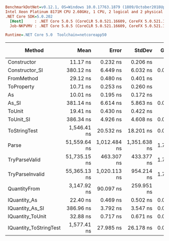 ``` ini

BenchmarkDotNet=v0.12.1, OS=Windows 10.0.17763.1879 (1809/October2018Update/Redstone5)
Intel Xeon Platinum 8171M CPU 2.60GHz, 1 CPU, 2 logical and 2 physical cores
.NET Core SDK=5.0.202
  [Host]     : .NET Core 5.0.5 (CoreCLR 5.0.521.16609, CoreFX 5.0.521.16609), X64 RyuJIT
  Job-NKPVMV : .NET Core 5.0.5 (CoreCLR 5.0.521.16609, CoreFX 5.0.521.16609), X64 RyuJIT

Runtime=.NET Core 5.0  Toolchain=netcoreapp50  

```
|                 Method |         Mean |        Error |       StdDev |  Gen 0 |  Gen 1 | Gen 2 | Allocated |
|----------------------- |-------------:|-------------:|-------------:|-------:|-------:|------:|----------:|
|            Constructor |     11.17 ns |     0.232 ns |     0.206 ns |      - |      - |     - |         - |
|         Constructor_SI |    380.12 ns |     6.449 ns |     6.032 ns | 0.0100 |      - |     - |     192 B |
|             FromMethod |     29.12 ns |     0.480 ns |     0.401 ns |      - |      - |     - |         - |
|             ToProperty |     10.71 ns |     0.253 ns |     0.260 ns |      - |      - |     - |         - |
|                     As |     10.01 ns |     0.195 ns |     0.172 ns |      - |      - |     - |         - |
|                  As_SI |    381.14 ns |     6.614 ns |     5.863 ns | 0.0100 |      - |     - |     192 B |
|                 ToUnit |     19.41 ns |     0.430 ns |     0.422 ns |      - |      - |     - |         - |
|              ToUnit_SI |    386.34 ns |     4.926 ns |     4.608 ns | 0.0100 |      - |     - |     192 B |
|           ToStringTest |  1,546.41 ns |    20.532 ns |    18.201 ns | 0.0496 |      - |     - |     944 B |
|                  Parse | 51,559.64 ns | 1,012.484 ns | 1,351.638 ns | 1.7700 | 0.0610 |     - |   33344 B |
|          TryParseValid | 51,735.15 ns |   463.307 ns |   433.377 ns | 1.7700 | 0.0610 |     - |   33320 B |
|        TryParseInvalid | 55,365.13 ns | 1,020.113 ns |   954.214 ns | 1.7090 | 0.0610 |     - |   32928 B |
|           QuantityFrom |  3,147.92 ns |    90.097 ns |   259.951 ns |      - |      - |     - |      56 B |
|           IQuantity_As |     22.40 ns |     0.469 ns |     0.502 ns | 0.0013 |      - |     - |      24 B |
|        IQuantity_As_SI |    386.96 ns |     3.792 ns |     3.547 ns | 0.0100 |      - |     - |     192 B |
|       IQuantity_ToUnit |     32.88 ns |     0.717 ns |     0.671 ns | 0.0030 |      - |     - |      56 B |
| IQuantity_ToStringTest |  1,577.41 ns |    27.985 ns |    26.178 ns | 0.0496 |      - |     - |     944 B |
